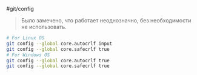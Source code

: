 #git/config 
> Было замечено, что работает неоднозначно, без необходимости не использовать.
```bash
# For Linux OS
git config --global core.autocrlf input
git config --global core.safecrlf true
# For Windows OS
git config --global core.autocrlf true
git config --global core.safecrlf true
```